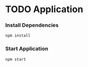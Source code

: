 # TODO Application

### Install Dependencies
```js
npm install
```

### Start Application
```js
npm start
```